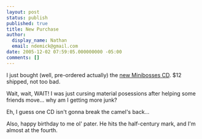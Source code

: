 ```yaml
---
layout: post
status: publish
published: true
title: New Purchase
author:
  display_name: Nathan
  email: ndemick@gmail.com
date: 2005-12-02 07:59:05.000000000 -05:00
comments: []
---
```

I just bought (well, pre-ordered actually) the <a href="http://minibosses.com/merchorder.htm">new Minibosses CD</a>. $12 shipped, not too bad.
<p>Wait, wait, WAIT! I was just cursing material posessions after helping some friends move... why am I getting more junk? 
<p>Eh, I guess one CD isn't gonna break the camel's back...
<p>Also, happy birthday to me ol' pater. He hits the half-century mark, and I'm almost at the fourth.